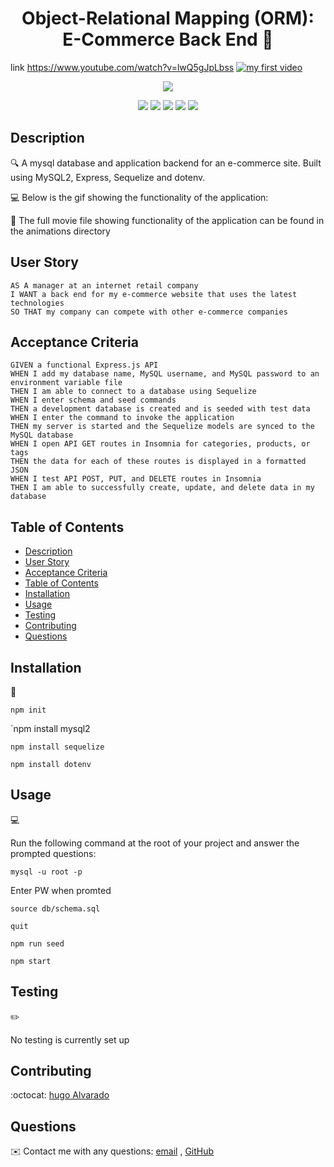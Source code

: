 
<h1 align="center">Object-Relational Mapping (ORM): E-Commerce Back End 👋</h1>
  
link https://www.youtube.com/watch?v=lwQ5gJpLbss
  [![my first video ](https://img.youtube.com/vi/EkUx7TUQBRE/0.jpg)](https://www.youtube.com/watch?v=lwQ5gJpLbss&t=29s "my first video")

<p align="center">
    <img src="https://img.shields.io/https://github.com/Rober2092/E-commerce-Back-End" />
   
  
<p align="center">
    <img src="https://img.shields.io/badge/Javascript-yellow" />
    <img src="https://img.shields.io/badge/express-orange" />
    <img src="https://img.shields.io/badge/Sequelize-blue"  />
    <img src="https://img.shields.io/badge/mySQL-blue"  />
    <img src="https://img.shields.io/badge/dotenv-green" />
</p>
   
## Description

🔍 A mysql database and application backend for an e-commerce site. Built using MySQL2, Express, Sequelize and dotenv.
  
💻 Below is the gif showing the functionality of the application:

  
🎥 The full movie file showing functionality of the application can be found in the animations directory
  
## User Story
  
```
AS A manager at an internet retail company
I WANT a back end for my e-commerce website that uses the latest technologies
SO THAT my company can compete with other e-commerce companies
```
  
## Acceptance Criteria
  
``` 
GIVEN a functional Express.js API
WHEN I add my database name, MySQL username, and MySQL password to an environment variable file
THEN I am able to connect to a database using Sequelize
WHEN I enter schema and seed commands
THEN a development database is created and is seeded with test data
WHEN I enter the command to invoke the application
THEN my server is started and the Sequelize models are synced to the MySQL database
WHEN I open API GET routes in Insomnia for categories, products, or tags
THEN the data for each of these routes is displayed in a formatted JSON
WHEN I test API POST, PUT, and DELETE routes in Insomnia
THEN I am able to successfully create, update, and delete data in my database
```
  
## Table of Contents
- [Description](#description)
- [User Story](#user-story)
- [Acceptance Criteria](#acceptance-criteria)
- [Table of Contents](#table-of-contents)
- [Installation](#installation)
- [Usage](#usage)
- [Testing](#testing)
- [Contributing](#contributing)
- [Questions](#questions)

## Installation
💾   
  
`npm init`

`npm install mysql2

`npm install sequelize`

`npm install dotenv`
  
## Usage
💻   
  
Run the following command at the root of your project and answer the prompted questions:

`mysql -u root -p`

Enter PW when promted

`source db/schema.sql`

`quit`

`npm run seed`
  
`npm start`

## Testing
✏️

No testing is currently set up

## Contributing
:octocat: [hugo Alvarado ](https://github.com/Rober2092/E-commerce-Back-End)

## Questions
✉️ Contact me with any questions: [email](mailto:rober2091@icloud.com) , [GitHub](https://github.com/Rober2092/E-commerce-Back-End)<br />
